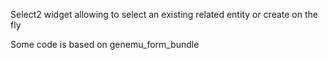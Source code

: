 Select2 widget allowing to select an existing related entity or create on the fly

Some code is based on genemu_form_bundle
